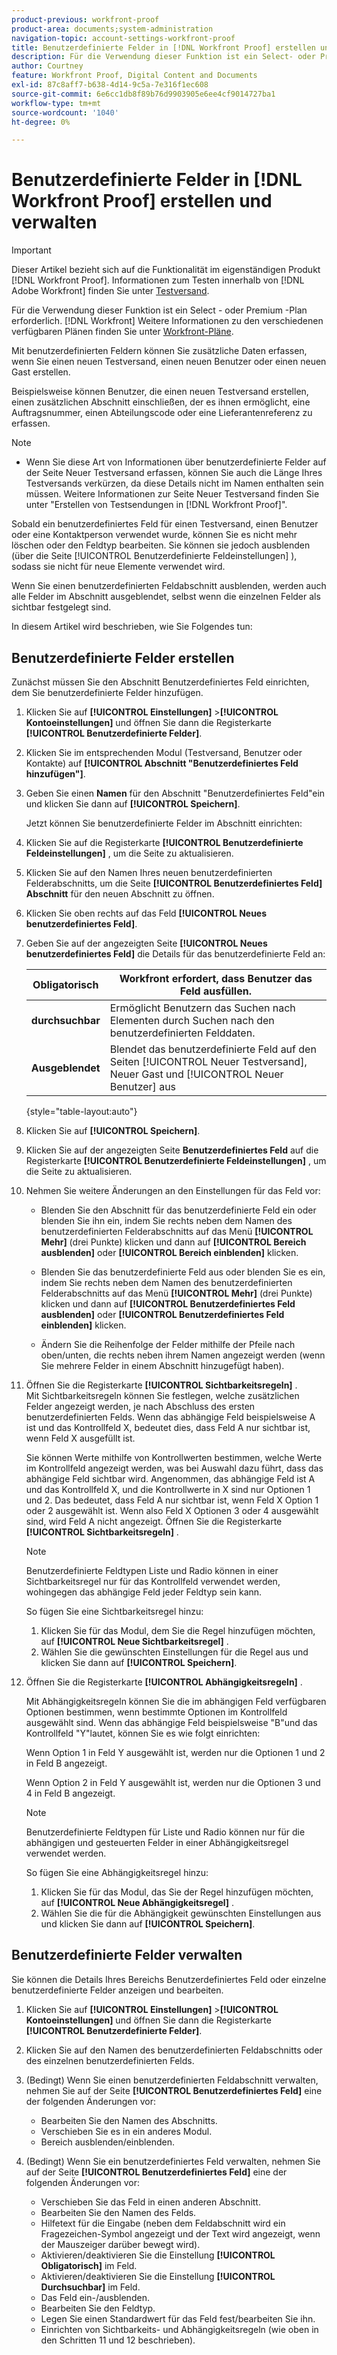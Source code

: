 ```yaml
---
product-previous: workfront-proof
product-area: documents;system-administration
navigation-topic: account-settings-workfront-proof
title: Benutzerdefinierte Felder in [!DNL Workfront Proof] erstellen und verwalten
description: Für die Verwendung dieser Funktion ist ein Select- oder Premium- [!DNL Workfront] Plan erforderlich. Weitere Informationen zu den verschiedenen verfügbaren Plänen finden Sie unter Workfront-Pläne .
author: Courtney
feature: Workfront Proof, Digital Content and Documents
exl-id: 87c8aff7-b638-4d14-9c5a-7e316f1ec608
source-git-commit: 6e6cc1db8f89b76d9903905e6ee4cf9014727ba1
workflow-type: tm+mt
source-wordcount: '1040'
ht-degree: 0%

---
```


# Benutzerdefinierte Felder in [!DNL Workfront Proof] erstellen und verwalten

>[!IMPORTANT]
>
>Dieser Artikel bezieht sich auf die Funktionalität im eigenständigen Produkt [!DNL Workfront Proof]. Informationen zum Testen innerhalb von [!DNL Adobe Workfront] finden Sie unter [Testversand](../../../review-and-approve-work/proofing/proofing.md).

Für die Verwendung dieser Funktion ist ein Select - oder Premium -Plan erforderlich. [!DNL Workfront] Weitere Informationen zu den verschiedenen verfügbaren Plänen finden Sie unter [Workfront-Pläne](https://www.workfront.com/plans).

Mit benutzerdefinierten Feldern können Sie zusätzliche Daten erfassen, wenn Sie einen neuen Testversand, einen neuen Benutzer oder einen neuen Gast erstellen.

Beispielsweise können Benutzer, die einen neuen Testversand erstellen, einen zusätzlichen Abschnitt einschließen, der es ihnen ermöglicht, eine Auftragsnummer, einen Abteilungscode oder eine Lieferantenreferenz zu erfassen.

>[!NOTE]
>
>* Wenn Sie diese Art von Informationen über benutzerdefinierte Felder auf der Seite Neuer Testversand erfassen, können Sie auch die Länge Ihres Testversands verkürzen, da diese Details nicht im Namen enthalten sein müssen. Weitere Informationen zur Seite Neuer Testversand finden Sie unter &quot;Erstellen von Testsendungen in [!DNL Workfront Proof]&quot;.
>
>Sobald ein benutzerdefiniertes Feld für einen Testversand, einen Benutzer oder eine Kontaktperson verwendet wurde, können Sie es nicht mehr löschen oder den Feldtyp bearbeiten. Sie können sie jedoch ausblenden (über die Seite [!UICONTROL Benutzerdefinierte Feldeinstellungen] ), sodass sie nicht für neue Elemente verwendet wird.
>
>Wenn Sie einen benutzerdefinierten Feldabschnitt ausblenden, werden auch alle Felder im Abschnitt ausgeblendet, selbst wenn die einzelnen Felder als sichtbar festgelegt sind.

In diesem Artikel wird beschrieben, wie Sie Folgendes tun:

## Benutzerdefinierte Felder erstellen

Zunächst müssen Sie den Abschnitt Benutzerdefiniertes Feld einrichten, dem Sie benutzerdefinierte Felder hinzufügen.

1. Klicken Sie auf **[!UICONTROL Einstellungen]** >**[!UICONTROL Kontoeinstellungen]** und öffnen Sie dann die Registerkarte **[!UICONTROL Benutzerdefinierte Felder]**.

1. Klicken Sie im entsprechenden Modul (Testversand, Benutzer oder Kontakte) auf **[!UICONTROL Abschnitt &quot;Benutzerdefiniertes Feld hinzufügen&quot;]**.
1. Geben Sie einen **Namen** für den Abschnitt &quot;Benutzerdefiniertes Feld&quot;ein und klicken Sie dann auf **[!UICONTROL Speichern]**.

   Jetzt können Sie benutzerdefinierte Felder im Abschnitt einrichten:

1. Klicken Sie auf die Registerkarte **[!UICONTROL Benutzerdefinierte Feldeinstellungen]** , um die Seite zu aktualisieren.
1. Klicken Sie auf den Namen Ihres neuen benutzerdefinierten Felderabschnitts, um die Seite **[!UICONTROL Benutzerdefiniertes Feld] Abschnitt** für den neuen Abschnitt zu öffnen.
1. Klicken Sie oben rechts auf das Feld **[!UICONTROL Neues benutzerdefiniertes Feld]**.
1. Geben Sie auf der angezeigten Seite **[!UICONTROL Neues benutzerdefiniertes Feld]** die Details für das benutzerdefinierte Feld an:

   | **Obligatorisch** | Workfront erfordert, dass Benutzer das Feld ausfüllen. |
   |---|---|
   | **durchsuchbar** | Ermöglicht Benutzern das Suchen nach Elementen durch Suchen nach den benutzerdefinierten Felddaten. |
   | **Ausgeblendet** | Blendet das benutzerdefinierte Feld auf den Seiten [!UICONTROL Neuer Testversand], Neuer Gast und [!UICONTROL Neuer Benutzer] aus |

   {style="table-layout:auto"}

1. Klicken Sie auf **[!UICONTROL Speichern]**.
1. Klicken Sie auf der angezeigten Seite **Benutzerdefiniertes Feld** auf die Registerkarte **[!UICONTROL Benutzerdefinierte Feldeinstellungen]** , um die Seite zu aktualisieren.

1. Nehmen Sie weitere Änderungen an den Einstellungen für das Feld vor:

   * Blenden Sie den Abschnitt für das benutzerdefinierte Feld ein oder blenden Sie ihn ein, indem Sie rechts neben dem Namen des benutzerdefinierten Felderabschnitts auf das Menü **[!UICONTROL Mehr]** (drei Punkte) klicken und dann auf **[!UICONTROL Bereich ausblenden]** oder **[!UICONTROL Bereich einblenden]** klicken.

   * Blenden Sie das benutzerdefinierte Feld aus oder blenden Sie es ein, indem Sie rechts neben dem Namen des benutzerdefinierten Felderabschnitts auf das Menü **[!UICONTROL Mehr]** (drei Punkte) klicken und dann auf **[!UICONTROL Benutzerdefiniertes Feld ausblenden]** oder **[!UICONTROL Benutzerdefiniertes Feld einblenden]** klicken.

   * Ändern Sie die Reihenfolge der Felder mithilfe der Pfeile nach oben/unten, die rechts neben ihrem Namen angezeigt werden (wenn Sie mehrere Felder in einem Abschnitt hinzugefügt haben).

1. Öffnen Sie die Registerkarte **[!UICONTROL Sichtbarkeitsregeln]** .\
   Mit Sichtbarkeitsregeln können Sie festlegen, welche zusätzlichen Felder angezeigt werden, je nach Abschluss des ersten benutzerdefinierten Felds. Wenn das abhängige Feld beispielsweise A ist und das Kontrollfeld X, bedeutet dies, dass Feld A nur sichtbar ist, wenn Feld X ausgefüllt ist.

   Sie können Werte mithilfe von Kontrollwerten bestimmen, welche Werte im Kontrollfeld angezeigt werden, was bei Auswahl dazu führt, dass das abhängige Feld sichtbar wird. Angenommen, das abhängige Feld ist A und das Kontrollfeld X, und die Kontrollwerte in X sind nur Optionen 1 und 2. Das bedeutet, dass Feld A nur sichtbar ist, wenn Feld X Option 1 oder 2 ausgewählt ist. Wenn also Feld X Optionen 3 oder 4 ausgewählt sind, wird Feld A nicht angezeigt. Öffnen Sie die Registerkarte **[!UICONTROL Sichtbarkeitsregeln]** .

   >[!NOTE]
   >
   >Benutzerdefinierte Feldtypen Liste und Radio können in einer Sichtbarkeitsregel nur für das Kontrollfeld verwendet werden, wohingegen das abhängige Feld jeder Feldtyp sein kann.

   So fügen Sie eine Sichtbarkeitsregel hinzu:

   1. Klicken Sie für das Modul, dem Sie die Regel hinzufügen möchten, auf **[!UICONTROL Neue Sichtbarkeitsregel]** .
   1. Wählen Sie die gewünschten Einstellungen für die Regel aus und klicken Sie dann auf **[!UICONTROL Speichern]**.

1. Öffnen Sie die Registerkarte **[!UICONTROL Abhängigkeitsregeln]** .

   Mit Abhängigkeitsregeln können Sie die im abhängigen Feld verfügbaren Optionen bestimmen, wenn bestimmte Optionen im Kontrollfeld ausgewählt sind. Wenn das abhängige Feld beispielsweise &quot;B&quot;und das Kontrollfeld &quot;Y&quot;lautet, können Sie es wie folgt einrichten:

   Wenn Option 1 in Feld Y ausgewählt ist, werden nur die Optionen 1 und 2 in Feld B angezeigt.

   Wenn Option 2 in Feld Y ausgewählt ist, werden nur die Optionen 3 und 4 in Feld B angezeigt.

   >[!NOTE]
   >
   >Benutzerdefinierte Feldtypen für Liste und Radio können nur für die abhängigen und gesteuerten Felder in einer Abhängigkeitsregel verwendet werden.

   So fügen Sie eine Abhängigkeitsregel hinzu:

   1. Klicken Sie für das Modul, das Sie der Regel hinzufügen möchten, auf **[!UICONTROL Neue Abhängigkeitsregel]** .
   1. Wählen Sie die für die Abhängigkeit gewünschten Einstellungen aus und klicken Sie dann auf **[!UICONTROL Speichern]**.

## Benutzerdefinierte Felder verwalten

Sie können die Details Ihres Bereichs Benutzerdefiniertes Feld oder einzelne benutzerdefinierte Felder anzeigen und bearbeiten.

1. Klicken Sie auf **[!UICONTROL Einstellungen]** >**[!UICONTROL Kontoeinstellungen]** und öffnen Sie dann die Registerkarte **[!UICONTROL Benutzerdefinierte Felder]**.

1. Klicken Sie auf den Namen des benutzerdefinierten Feldabschnitts oder des einzelnen benutzerdefinierten Felds.
1. (Bedingt) Wenn Sie einen benutzerdefinierten Feldabschnitt verwalten, nehmen Sie auf der Seite **[!UICONTROL Benutzerdefiniertes Feld]** eine der folgenden Änderungen vor:

   * Bearbeiten Sie den Namen des Abschnitts.
   * Verschieben Sie es in ein anderes Modul.
   * Bereich ausblenden/einblenden.

1. (Bedingt) Wenn Sie ein benutzerdefiniertes Feld verwalten, nehmen Sie auf der Seite **[!UICONTROL Benutzerdefiniertes Feld]** eine der folgenden Änderungen vor:

   * Verschieben Sie das Feld in einen anderen Abschnitt.
   * Bearbeiten Sie den Namen des Felds.
   * Hilfetext für die Eingabe (neben dem Feldabschnitt wird ein Fragezeichen-Symbol angezeigt und der Text wird angezeigt, wenn der Mauszeiger darüber bewegt wird).
   * Aktivieren/deaktivieren Sie die Einstellung **[!UICONTROL Obligatorisch]** im Feld.
   * Aktivieren/deaktivieren Sie die Einstellung **[!UICONTROL Durchsuchbar]** im Feld.
   * Das Feld ein-/ausblenden.
   * Bearbeiten Sie den Feldtyp.
   * Legen Sie einen Standardwert für das Feld fest/bearbeiten Sie ihn.
   * Einrichten von Sichtbarkeits- und Abhängigkeitsregeln (wie oben in den Schritten 11 und 12 beschrieben).
